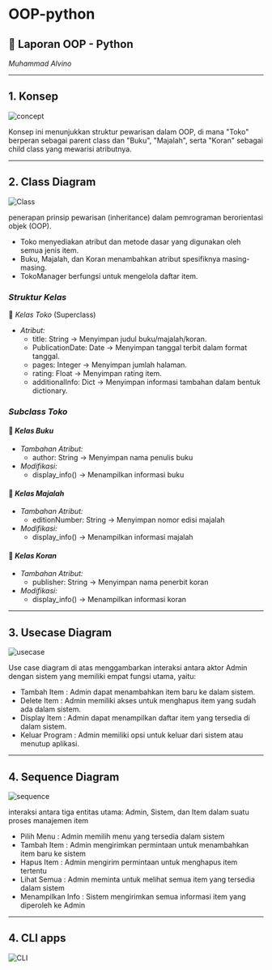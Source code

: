 # OOP-python

## 📄 Laporan OOP - Python

*Muhammad Alvino*

---

##  1. Konsep 
![concept](https://github.com/user-attachments/assets/5a4364d4-7ac1-4694-89ee-26e206437200)

Konsep ini menunjukkan struktur pewarisan dalam OOP, di mana "Toko" berperan sebagai parent class dan "Buku", "Majalah", serta "Koran" sebagai child class yang mewarisi atributnya. 

---

## 2. Class Diagram
![Class](https://github.com/user-attachments/assets/fae1198a-6761-412d-85dd-277df2d8f770)

penerapan prinsip pewarisan (inheritance) dalam pemrograman berorientasi objek (OOP).

- Toko menyediakan atribut dan metode dasar yang digunakan oleh semua jenis item.
- Buku, Majalah, dan Koran menambahkan atribut spesifiknya masing-masing.
- TokoManager berfungsi untuk mengelola daftar item.

###  *Struktur Kelas*
💠 *Kelas Toko* (Superclass)
- *Atribut:*
  - title: String → Menyimpan judul buku/majalah/koran.
  - PublicationDate: Date → Menyimpan tanggal terbit dalam format tanggal.
  - pages: Integer → Menyimpan jumlah halaman.
  - rating: Float → Menyimpan rating item.
  - additionalInfo: Dict → Menyimpan informasi tambahan dalam bentuk dictionary.

###  *Subclass Toko*
#### ⿡ *Kelas Buku*
- *Tambahan Atribut:*
  - author: String → Menyimpan nama penulis buku
- *Modifikasi:*
  - display_info() → Menampilkan informasi buku
  
#### ⿢ *Kelas Majalah*
- *Tambahan Atribut:*
  - editionNumber: String → Menyimpan nomor edisi majalah
- *Modifikasi:*
  - display_info() → Menampilkan informasi majalah

#### ⿣ *Kelas Koran*
- *Tambahan Atribut:*
  - publisher: String → Menyimpan nama penerbit koran
- *Modifikasi:*
  - display_info() → Menampilkan informasi koran

---

## 3. Usecase Diagram
![usecase](https://github.com/user-attachments/assets/554e19bb-ee00-441f-bcda-80c4dffdc6e6)

Use case diagram di atas menggambarkan interaksi antara aktor Admin dengan sistem yang memiliki empat fungsi utama, yaitu:
- Tambah Item : Admin dapat menambahkan item baru ke dalam sistem.
- Delete Item : Admin memiliki akses untuk menghapus item yang sudah ada dalam sistem.
- Display Item : Admin dapat menampilkan daftar item yang tersedia di dalam sistem.
- Keluar Program : Admin memiliki opsi untuk keluar dari sistem atau menutup aplikasi.

---

## 4. Sequence Diagram
![sequence](https://github.com/user-attachments/assets/5f33ade9-2444-48a1-9aa1-0192a98fe3cf)

interaksi antara tiga entitas utama: Admin, Sistem, dan Item dalam suatu proses manajemen item
- Pilih Menu : Admin memilih menu yang tersedia dalam sistem
- Tambah Item : Admin mengirimkan permintaan untuk menambahkan item baru ke sistem
- Hapus Item : Admin mengirim permintaan untuk menghapus item tertentu
- Lihat Semua : Admin meminta untuk melihat semua item yang tersedia dalam sistem
- Menampilkan Info :  Sistem mengirimkan semua informasi item yang diperoleh ke Admin

---

## 4. CLI apps
![CLI](https://github.com/user-attachments/assets/997b6c96-2ce7-416e-bf62-48a0c5713bcf)



